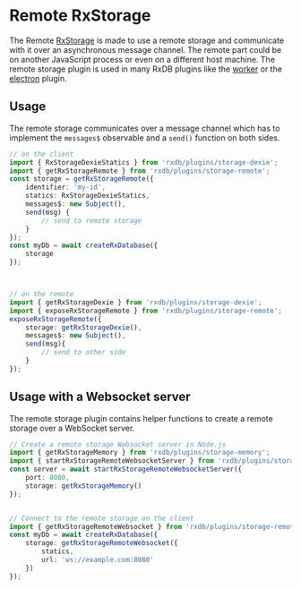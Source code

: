 # Remote RxStorage

The Remote [RxStorage](./rx-storage.md) is made to use a remote storage and communicate with it over an asynchronous message channel.
The remote part could be on another JavaScript process or even on a different host machine.
The remote storage plugin is used in many RxDB plugins like the [worker](./rx-storage-worker.md) or the [electron](./electron.md) plugin.



## Usage

The remote storage communicates over a message channel which has to implement the `messages$` observable and a `send()` function on both sides.


```ts
// on the client
import { RxStorageDexieStatics } from 'rxdb/plugins/storage-dexie';
import { getRxStorageRemote } from 'rxdb/plugins/storage-remote';
const storage = getRxStorageRemote({
    identifier: 'my-id',
    statics: RxStorageDexieStatics,
    messages$: new Subject(),
    send(msg) {
        // send to remote storage
    }
});
const myDb = await createRxDatabase({
    storage
});



// on the remote
import { getRxStorageDexie } from 'rxdb/plugins/storage-dexie';
import { exposeRxStorageRemote } from 'rxdb/plugins/storage-remote';
exposeRxStorageRemote({
    storage: getRxStorageDexie(),
    messages$: new Subject(),
    send(msg){
        // send to other side
    }
});
```




## Usage with a Websocket server

The remote storage plugin contains helper functions to create a remote storage over a WebSocket server.


```ts
// Create a remote storage Websocket server in Node.js
import { getRxStorageMemory } from 'rxdb/plugins/storage-memory';
import { startRxStorageRemoteWebsocketServer } from 'rxdb/plugins/storage-remote-websocket';
const server = await startRxStorageRemoteWebsocketServer({
    port: 8080,
    storage: getRxStorageMemory()
});


// Connect to the remote storage on the client
import { getRxStorageRemoteWebsocket } from 'rxdb/plugins/storage-remote-websocket';
const myDb = await createRxDatabase({
    storage: getRxStorageRemoteWebsocket({
        statics,
        url: 'ws://example.com:8080'
    })
});
```
